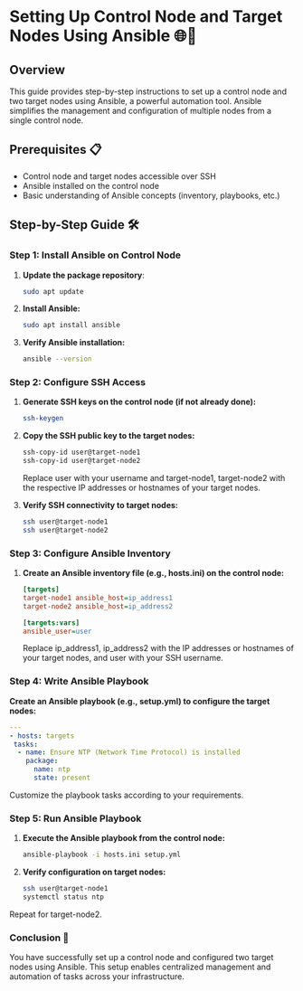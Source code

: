 # Setting Up Control Node and Target Nodes Using Ansible 🌐🔧

## Overview

This guide provides step-by-step instructions to set up a control node and two target nodes using Ansible, a powerful automation tool. Ansible simplifies the management and configuration of multiple nodes from a single control node.

## Prerequisites 📋

- Control node and target nodes accessible over SSH
- Ansible installed on the control node
- Basic understanding of Ansible concepts (inventory, playbooks, etc.)

## Step-by-Step Guide 🛠️

### Step 1: Install Ansible on Control Node

1. **Update the package repository**:

   ```sh
   sudo apt update

2. **Install Ansible:**
   ```sh
   sudo apt install ansible

3. **Verify Ansible installation:**
   ```sh
   ansible --version

### Step 2: Configure SSH Access

1. **Generate SSH keys on the control node (if not already done):**
   ```sh
   ssh-keygen

2. **Copy the SSH public key to the target nodes:**
   ```sh
   ssh-copy-id user@target-node1
   ssh-copy-id user@target-node2
   ```
   Replace user with your username and target-node1, target-node2 with the respective IP addresses or hostnames of your target nodes.

3. **Verify SSH connectivity to target nodes:**
   ```sh
   ssh user@target-node1
   ssh user@target-node2

### Step 3: Configure Ansible Inventory

1. **Create an Ansible inventory file (e.g., hosts.ini) on the control node:**
   ```ini
   [targets]
   target-node1 ansible_host=ip_address1
   target-node2 ansible_host=ip_address2

   [targets:vars]
   ansible_user=user
   ```
   Replace ip_address1, ip_address2 with the IP addresses or hostnames of your target nodes, and user with your SSH username.

### Step 4: Write Ansible Playbook

**Create an Ansible playbook (e.g., setup.yml) to configure the target nodes:**
   ```yaml
   ---
  - hosts: targets
    tasks:
     - name: Ensure NTP (Network Time Protocol) is installed
       package:
         name: ntp
         state: present
   
```
Customize the playbook tasks according to your requirements.

### Step 5: Run Ansible Playbook

1. **Execute the Ansible playbook from the control node:**
   ```sh
   ansible-playbook -i hosts.ini setup.yml

2. **Verify configuration on target nodes:**
   ```sh
   ssh user@target-node1
   systemctl status ntp

Repeat for target-node2.

### Conclusion 🎉

You have successfully set up a control node and configured two target nodes using Ansible. This setup enables centralized management and automation of tasks across your infrastructure.




 
